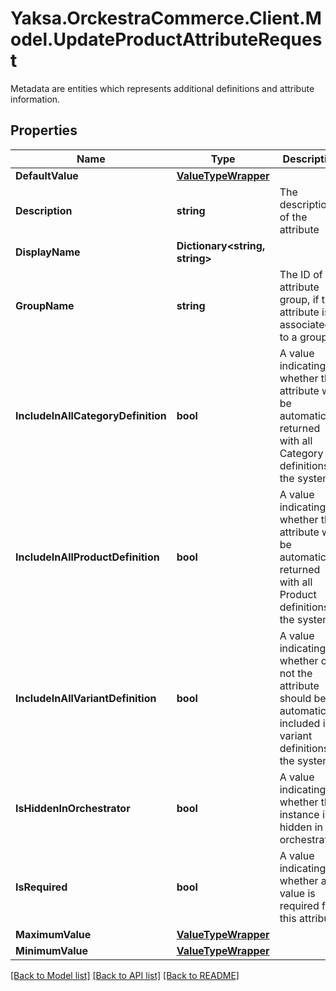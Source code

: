 # Yaksa.OrckestraCommerce.Client.Model.UpdateProductAttributeRequest
Metadata are entities which represents additional definitions and attribute information.

## Properties

Name | Type | Description | Notes
------------ | ------------- | ------------- | -------------
**DefaultValue** | [**ValueTypeWrapper**](ValueTypeWrapper.md) |  | [optional] 
**Description** | **string** | The description of the attribute | [optional] 
**DisplayName** | **Dictionary&lt;string, string&gt;** |  | [optional] 
**GroupName** | **string** | The ID of the attribute group, if the attribute is associated to a group | [optional] 
**IncludeInAllCategoryDefinition** | **bool** | A value indicating whether the attribute will be automatically returned with all Category definitions of the system | [optional] 
**IncludeInAllProductDefinition** | **bool** | A value indicating whether the attribute will be automatically returned with all Product definitions of the system | [optional] 
**IncludeInAllVariantDefinition** | **bool** | A value indicating whether or not the attribute should be automatically included in variant definitions of the system | [optional] 
**IsHiddenInOrchestrator** | **bool** | A value indicating whether this instance is hidden in the orchestrator | [optional] 
**IsRequired** | **bool** | A value indicating whether a value is required for this attribute | [optional] 
**MaximumValue** | [**ValueTypeWrapper**](ValueTypeWrapper.md) |  | [optional] 
**MinimumValue** | [**ValueTypeWrapper**](ValueTypeWrapper.md) |  | [optional] 

[[Back to Model list]](../README.md#documentation-for-models) [[Back to API list]](../README.md#documentation-for-api-endpoints) [[Back to README]](../README.md)

